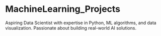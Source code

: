 # MachineLearning_Projects
Aspiring Data Scientist with expertise in Python, ML algorithms, and data visualization. Passionate about building real-world AI solutions.
